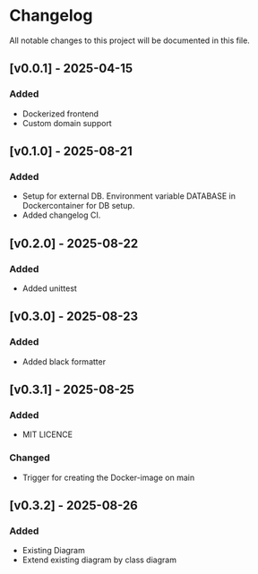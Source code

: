 # Changelog

All notable changes to this project will be documented in this file.

## [v0.0.1] - 2025-04-15
### Added
- Dockerized frontend
- Custom domain support

## [v0.1.0] - 2025-08-21
### Added
- Setup for external DB. Environment variable DATABASE in Dockercontainer for DB setup.
- Added changelog CI.

## [v0.2.0] - 2025-08-22
### Added
- Added unittest

## [v0.3.0] - 2025-08-23
### Added
- Added black formatter

## [v0.3.1] - 2025-08-25
### Added
- MIT LICENCE
### Changed
- Trigger for creating the Docker-image on main

## [v0.3.2] - 2025-08-26
### Added
- Existing Diagram
- Extend existing diagram by class diagram
